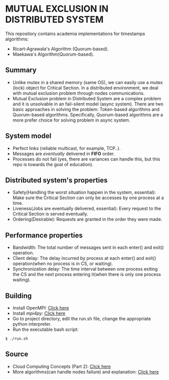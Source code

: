 # MUTUAL EXCLUSION IN DISTRIBUTED SYSTEM
This repository contains academia implementations for timestamps algorithms:
- Ricart-Agrawala's Algorithm (Quorum-based).
- Maekawa's Algorithm(Quorum-based).


## Summary
- Unlike mutex in a shared memory (same OS), we can easily use a mutex (lock) object for Critical Section. In a distributed environment, we deal with mutual exclusion problem through nodes communications.
- Mutual Exclusion problem in Distributed System are a complex problem and it is unsolvable in an fail-silent model (async system). There are two basic approaches in solving the problem: Token-based algorithms and Quorum-based algorithms. Specifically, Quorum-based algorithms are a more prefer choice for solving problem in async system.


## System model
- Perfect links (reliable multicast, for example, TCP..).
- Messages are _eventually_ delivered in **FIFO** order.
- Processes do not fail (yes, there are variances can handle this, but this repo is towards the goal of education).


## Distributed system's properties
- Safety(Handling the worst situation happen in the system, essential): Make sure the Critical Section can only be accesses by one process at a time.
- Liveness(Jobs are eventually delivered, essential): Every request to the Critical Section is served eventually.
- Ordering(Desirable): Requests are granted in the order they were made.

## Performance properties
- Bandwidth: The total number of messages sent in each enter() and exit() operation.
- Client delay: The delay incurred by process at each enter() and exit() operation(when no process is in CS, or waiting).
- Synchronization delay: The time interval between one process exiting the CS and the next process entering it(when there is only one process waiting).


## Building
- Install OpenMPI: [Click here](https://www.open-mpi.org/software/ompi)
- Install _mpi4py_: [Click here](https://mpi4py.readthedocs.io/en/stable/index.html)
- Go to project directory, edit the run.sh file, change the appropriate python interpreter.
- Run the executable bash script:

```
$ ./run.sh
```


## Source
- Cloud Computing Concepts (Part 2): [Click here](https://www.coursera.org/learn/cloud-computing-2/lecture/Fm2qB/2-1-introduction-and-basics)
- More algorithms(can handle nodes failure) and explanation: [Click here](https://www.cs.uic.edu/~ajayk/Chapter9.pdf)
